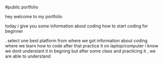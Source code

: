 #public portfolio

hey welcome to my portfolio 

today i give you some information about coding 
how to start coding for beginner 

. select one best platform from where we got information about coding 
where we learn how to code 
after that practice it on laptop/computer
i know we dont understant it in begning but after some class and practicing it ,
we are able to understand
